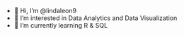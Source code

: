 - 👋 Hi, I’m @lindaleon9
- 👀 I’m interested in Data Analytics and Data Visualization
- 🌱 I’m currently learning R & SQL


<!---
lindaleon9/lindaleon9 is a ✨ special ✨ repository because its `README.md` (this file) appears on your GitHub profile.
You can click the Preview link to take a look at your changes.
--->
